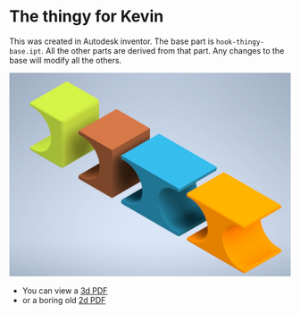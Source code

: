 # The thingy for Kevin

This was created in Autodesk inventor.  The base part is
`hook-thingy-base.ipt`.  All the other parts are derived from that
part.  Any changes to the base will modify all the others.

![render](images/render1.jpg)

* You can view a [3d PDF](all-the-parts-3d.pdf)
* or a boring old [2d PDF](all-the-parts-2d.pdf)
